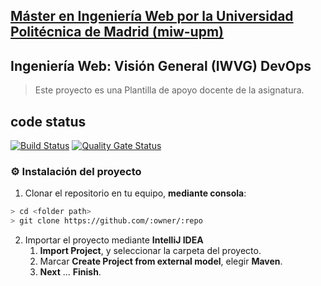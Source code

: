## [Máster en Ingeniería Web por la Universidad Politécnica de Madrid (miw-upm)](http://miw.etsisi.upm.es)
## Ingeniería Web: Visión General (IWVG) DevOps
> Este proyecto es una Plantilla de apoyo docente de la asignatura.

## code status
[![Build Status](https://travis-ci.org/Patricia403/iwvg-devops-zhengrong-wang.svg?branch=develop)](https://travis-ci.org/Patricia403/iwvg-devops-zhengrong-wang)
[![Quality Gate Status](https://sonarcloud.io/api/project_badges/measure?project=es.upm.miw%3Aiwvg-devops-zhengrong-wang&metric=alert_status)](https://sonarcloud.io/dashboard?id=es.upm.miw%3Aiwvg-devops-zhengrong-wang)
### :gear: Instalación del proyecto
1. Clonar el repositorio en tu equipo, **mediante consola**:
```sh
> cd <folder path>
> git clone https://github.com/:owner/:repo
```
2. Importar el proyecto mediante **IntelliJ IDEA**
   1. **Import Project**, y seleccionar la carpeta del proyecto.
   1. Marcar **Create Project from external model**, elegir **Maven**.
   1. **Next** … **Finish**.
